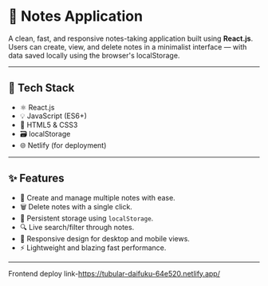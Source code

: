 # 📝 Notes Application

A clean, fast, and responsive notes-taking application built using **React.js**. Users can create, view, and delete notes in a minimalist interface — with data saved locally using the browser's localStorage.

---

## 🚀 Tech Stack

- ⚛️ React.js
- 💡 JavaScript (ES6+)
- 🎨 HTML5 & CSS3
- 🗃️ localStorage
- 🌐 Netlify (for deployment)

---

## ✨ Features

- 📝 Create and manage multiple notes with ease.
- 🗑️ Delete notes with a single click.
- 💾 Persistent storage using `localStorage`.
- 🔍 Live search/filter through notes.
- 📱 Responsive design for desktop and mobile views.
- ⚡ Lightweight and blazing fast performance.

---

Frontend deploy link-https://tubular-daifuku-64e520.netlify.app/

